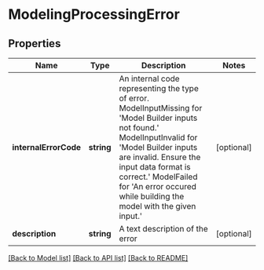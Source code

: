 # ModelingProcessingError

## Properties
Name | Type | Description | Notes
------------ | ------------- | ------------- | -------------
**internalErrorCode** | **string** | An internal code representing the type of error. ModelInputMissing for &#39;Model Builder inputs not found.&#39; ModelInputInvalid for &#39;Model Builder inputs are invalid. Ensure the input data format is correct.&#39; ModelFailed for &#39;An error occured while building the model with the given input.&#39; | [optional] 
**description** | **string** | A text description of the error | [optional] 

[[Back to Model list]](../README.md#documentation-for-models) [[Back to API list]](../README.md#documentation-for-api-endpoints) [[Back to README]](../README.md)


